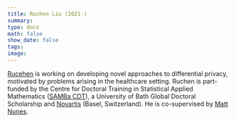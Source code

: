 ```yaml
---
title: Ruchen Liu (2021-)
summary:
type: docs
math: false
show_date: false
tags:
image:
---
```


[Rucehen](https://people.bath.ac.uk/jsi24/) is working on developing novel approaches to differential privacy, motivated by problems arising in the healthcare setting. Ruchen is part-funded by the Centre for Doctoral Training in Statistical Applied Mathematics ([SAMBa CDT](https://samba.ac.uk/)), a University of Bath Global Doctoral Scholarship and [Novartis](https://www.novartis.com/) (Basel, Switzerland). He is co-supervised by [Matt Nunes](https://people.bath.ac.uk/man54/homepage.html).